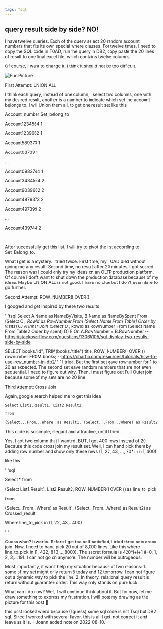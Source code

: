 ```yaml
---
tags: Tsql
---
```


## query result side by side? NO!
I have twelve queries. Each of the query select 20 random account numbers that fits its own special where clauses. For twelve times, I need to copy the SQL code in TOAD, run the query in DB2, copy paste the 20 lines of result to one final excel file, which contains twelve columns.

Of course, I want to change it. I think it should not be too difficult.

![Fun Picture](/HsuJoann.github.io/docs/assets/blogpost2018-04-21-768x356.jpg)

First Attempt: UNION ALL

I think each query, instead of one column, I select two columns, one with my desired result, another is a number to indicate which set the account belongs to. I will Union them all, to get one result set like this:

Account_number      Set_belong_to

Account1234564      1

Account1239662      1

Account589373        1

Account08739           1

…

Account0983744      1

Account3434564     2

Account9039662     2

Account4879373        2

Account497399          2

…

Account439744      2

…

After successfully get this list, I will try to pivot the list according to Set_Belong_to.

What I get is a mystery. I tried twice. First time, my TOAD died without giving me any result. Second time, no result after 20 minutes. I got scared. The reason was I could only try my ideas on an OLTP production platform. Of course I don’t want to shut down the production database because of my ideas. Maybe UNION ALL is not good. I have no clue but I don’t even dare to go further.

Second Attempt: ROW_NUMBER() OVER()

I googled and get inspired by these two results

'''tsql
    Select A.Name as NameByVisits, B.Name as NameBySpent
From (Select C.*, RowId as RowNumber From (Select Name From Table1 Order by visits) C) A
    Inner Join
    (Select D.*, RowId as RowNumber From (Select Name From Table2 Order by spent) D) B
    On A.RowNumber = B.RowNumber
--https://stackoverflow.com/questions/13065105/sql-display-two-results-side-by-side

SELECT
    books."id",
    TRIM(books."title") title,
    ROW_NUMBER() OVER () rownumber
FROM
    books;
--https://chartio.com/resources/tutorials/how-to-use-row_number-in-db2/
'''
I tried. But the first set gave rownumber for 1 to 20 as expected. The second set gave random numbers that are not even  sequential. I need to figure out why. Then, I must figure out Full Outer join because some of my sets are no 20 line.

Third Attempt: Cross Join

Again, google search helped me to get this idea

```tsql
Select List1.Result1, List2.Result2
 
from
 
(Select...From...Where) as Result1, (Select...From...Where) as Result2
```
This code is so simple, elegant and attractive, until I tried.

Yes, I got two column that I wanted. BUT, I got 400 rows instead of 20. Because this code cross join my result set. Well, I can hand pick them by adding row number and show only these rows (1, 22, 43, …, 20*i +i+1, 400)

like this

 
'''sql

Select * from
 
(Select List1.Result1, List2.Result2, ROW_NUMBER() OVER () as line_to_pick
 
from
 
(Select...From...Where) as Result1, (Select...From...Where) as Result2) as Crossed_result
 
Where line_to_pick in (1, 22, 43,...400)


'''


Guess what? It works. Before I got too self-satisfied, I tried three sets cross join. Now, I need to hand pick 20 out of 8,000 lines. Like this where line_to_pick in (1, 422, 843,…,8000). The secret formula is 420*i+i+1 (i=0, 1, 2, 3,…,19). I can not go on anymore. The number will be outrageous.

Most importantly, it won’t help my situation because of two reasons: 1.  some of my set might only return 5 today and 12 tomorrow. I can not figure out a dynamic way to pick the line. 2. In theory, relational query result is return without guarantee order. This way only stands on pure luck.

What can I do now? Well, I will continue think about it. But for now, let me draw something to express my frustration. I will post my drawing as the picture for this post 🙂

 
this post looked wierd because (I guess) some sql code is not Tsql but DB2 sql. Since I worked with several flavor. this is all I got. not correct it and leave as it is. --Joann added note on 2022-08-10.
 
